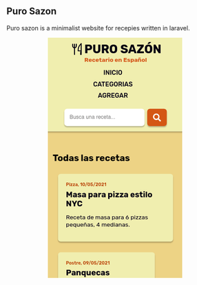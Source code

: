 ## Puro Sazon

Puro sazon is a minimalist website for recepies written in laravel.

<p style='text-align: center;'>
    <img src='./purosazon-min.png'>
</p>
